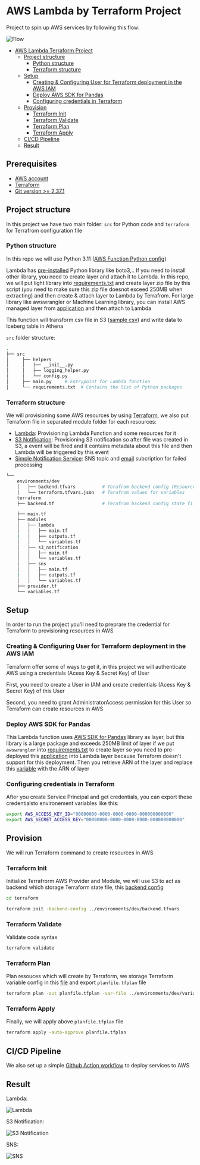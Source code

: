 # AWS Lambda by Terraform Project

Project to spin up AWS services by following this flow:

![Flow](./assets/flow.png)

- [AWS Lambda Terraform Project](#aws-lambda-terraform-project)
  - [Project structure](#project-structure)
    - [Python structure](#python-structure)
    - [Terraform structure](#python-structure)
  - [Setup](#setup)
    - [Creating & Configuring User for Terraform deployment in the AWS IAM](#create-user)
    - [Deploy AWS SDK for Pandas](#cdeploy-aws-sdk-pandas)
    - [Configuring credentials in Terraform](#config-credentials-in-terraform)
  - [Provision](#provision)
    - [Terraform Init](#terraform-init)
    - [Terraform Validate](#terraform-validate)
    - [Terraform Plan](#terraform-plan)
    - [Terraform Apply](#terraform-apply)
  - [CI/CD Pipeline](#pipeline)
  - [Result](#result)

## Prerequisites

* [AWS account](https://aws.amazon.com/vi/free/)
* [Terraform](https://developer.hashicorp.com/terraform/tutorials/aws-get-started/install-cli)
* [Git version >= 2.37.1](https://github.com/git-guides/install-git)

## Project structure

In this project we have two main folder: `src` for Python code and `terraform` for Terrafrom configuration file

### Python structure

In this repo we will use Python 3.11 ([AWS Function Python config](./terraform/modules/lambda/main.tf#L143))

Lambda has [pre-installed](https://gist.github.com/gene1wood/4a052f39490fae00e0c3) Python library like boto3,.. If you need to install other library, you need to create layer and attach it to Lambda. In this repo, we will put light library into [requirements.txt](./src/requirements.txt) and create layer zip file by this script (you need to make sure this zip file doesnot exceed 250MB when extracting) and then create & attach layer to Lambda by Terrafrom. For large library like awswrangler or Machine Learning library, you can install AWS managed layer from [application](https://serverlessrepo.aws.amazon.com/applications) and then attach to Lambda

This function will transform csv file in S3 ([sample csv](./assets/retail_data.csv)) and write data to Iceberg table in Athena 

`src` folder structure:

```bash
.
├── src
│     ├── helpers                    
│     │   ├── __init__.py
│     │   ├── logging_helper.py
│     │   └── config.py
│     ├── main.py     # Entrypoint for Lambda function            
│     └── requirements.txt  # Contains the list of Python packages
```

### Terraform structure

We will provisioning some AWS resources by using [Terraform](https://developer.hashicorp.com/terraform/tutorials/aws-get-started), we also put Terraform file in separated module folder for each resources:

* [Lambda](./terraform/modules/lambda): Provisioning Lambda Function and some resources for it
* [S3 Notification](./terraform/modules/s3_notification): Provisioning S3 notification so after file was created in S3, a event will be fired and it contains metadata about this file and then Lambda will be triggered by this event
* [Simple Notification Service](./terraform/modules/sns): SNS topic and [email](./environments/dev/variables.tfvars#L10) subcription for failed processing 

```bash
└── 
    environments/dev
    │   ├── backend.tfvars          # Terafrom backend config (Resource group -> Storage Account -> container)
    │   └── terraform.tfvars.json   # Terafrom values for variables
    terraform
    ├── backend.tf                  # Terafrom backend config state file

    ├── main.tf
    ├── modules
    │   ├── lambda
    │   │   ├── main.tf
    |   │   ├── outputs.tf
    │   │   └── variables.tf
    │   ├── s3_notification
    │   │   ├── main.tf
    │   │   └── variables.tf
    │   ├── sns
    │   │   ├── main.tf
    |   │   ├── outputs.tf
    │   │   └── variables.tf
    ├── provider.tf
    └── variables.tf
```

## Setup

In order to run the project you'll need to preprare the credential for Terraform to provisioning resources in AWS

### Creating & Configuring User for Terraform deployment in the AWS IAM

Terraform offer some of ways to get it, in this project we will authenticate AWS using a credentials (Acess Key & Secret Key) of User

First, you need to create a User in IAM and create credentials (Acess Key & Secret Key) of this User

Second, you need to grant AdministratorAccess permission for this User so Terraform can create resources in AWS 

### Deploy AWS SDK for Pandas

This Lambda function uses [AWS SDK for Pandas](https://aws-sdk-pandas.readthedocs.io/en/stable/) library as layer, but this library is a large package and exceeds 250MB limit of layer if we put `awswrangler` into [requirements.txt](./src/requirements.txt) to create layer so you need to pre-deployed this [application](https://serverlessrepo.aws.amazon.com/applications/us-east-1/336392948345/aws-sdk-pandas-layer-py3-11) into Lambda layer because Terraform doesn't support for this deployment. Then you retrieve ARN of the layer and replace this [variable](./environments/dev/variables.tfvars#L11) with the ARN of layer

### Configuring credentials in Terraform

After you create Service Principal and get credentials, you can export these credentialsto environement variables like this:

```bash
export AWS_ACCESS_KEY_ID="00000000-0000-0000-0000-000000000000"
export AWS_SECRET_ACCESS_KEY="00000000-0000-0000-0000-000000000000"
```

## Provision

We will run Terraform command to create resources in AWS
 
### Terraform Init
Initialize Terrafrorm AWS Provider and Module, we will use S3 to act as backend which storage Terraform state file, this [backend config](./environments/dev/backend.tfvars)

```bash
cd terraform
```

```bash
terraform init -backend-config ../environments/dev/backend.tfvars
```

### Terraform Validate

Validate code syntax

```bash
terraform validate
```

### Terraform Plan

Plan resouces which will create by Terraform, we storage Terraform variable config in this [file](./environments/dev/variables.tfvars) and export `planfile.tfplan` file

```bash
terraform plan -out planfile.tfplan -var-file ../environments/dev/variables.tfvars
```

### Terraform Apply

Finally, we will apply above `planfile.tfplan` file

```bash
terraform apply -auto-approve planfile.tfplan
```

## CI/CD Pipeline

We also set up a simple [Github Action workflow](./.github/workflows/pipeline.yml) to deploy services to AWS

## Result

Lambda:

![Lambda](./assets/lambda.png)

S3 Notification:

![S3 Notification](./assets/s3_notification.png)

SNS:

![SNS](./assets/sns.png)
